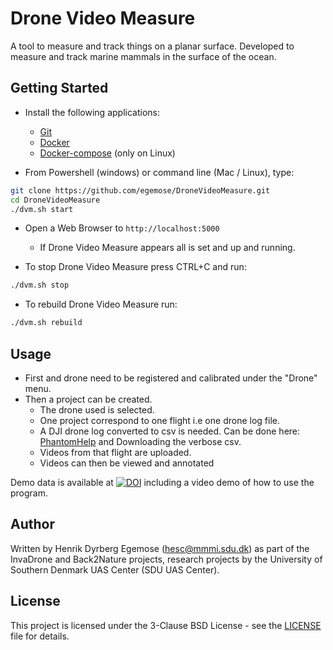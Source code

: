 # Drone Video Measure

A tool to measure and track things on a planar surface.
Developed to measure and track marine mammals in the surface of the ocean.

## Getting Started

* Install the following applications:
  - [Git](https://git-scm.com/downloads)
  - [Docker](https://www.docker.com/)
  - [Docker-compose](https://docs.docker.com/compose/install/) (only on Linux)

* From Powershell (windows) or command line (Mac / Linux), type:
```bash
git clone https://github.com/egemose/DroneVideoMeasure.git
cd DroneVideoMeasure
./dvm.sh start
```

* Open a Web Browser to `http://localhost:5000`
  - If Drone Video Measure appears all is set and up and running.

* To stop Drone Video Measure press CTRL+C and run:
```bash
./dvm.sh stop
```

* To rebuild Drone Video Measure run:
```bash
./dvm.sh rebuild
```

## Usage

* First and drone need to be registered and calibrated under the "Drone" menu.
* Then a project can be created.
  - The drone used is selected.
  - One project correspond to one flight i.e one drone log file.
  - A DJI drone log converted to csv is needed.
  Can be done here: [PhantomHelp](https://www.phantomhelp.com/LogViewer/Upload/)
  and Downloading the verbose csv.
  - Videos from that flight are uploaded.
  - Videos can then be viewed and annotated

Demo data is available at [![DOI](https://zenodo.org/badge/DOI/10.5281/zenodo.3604005.svg)](https://doi.org/10.5281/zenodo.3604005) including a video demo of how to use the program.

## Author

Written by Henrik Dyrberg Egemose (hesc@mmmi.sdu.dk) as part of the InvaDrone and Back2Nature projects, research projects by the University of Southern Denmark UAS Center (SDU UAS Center).

## License

This project is licensed under the 3-Clause BSD License - see the [LICENSE](LICENSE.md) file for details.
